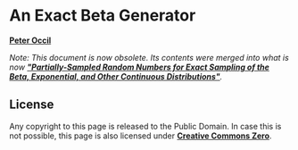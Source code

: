 # An Exact Beta Generator

[**Peter Occil**](mailto:poccil14@gmail.com)

_Note: This document is now obsolete.  Its contents were merged into what is now [**"Partially-Sampled Random Numbers for Exact Sampling of the Beta, Exponential, and Other Continuous Distributions"**](https://peteroupc.github.io/exporand.html)._

<a id=License></a>
## License

Any copyright to this page is released to the Public Domain.  In case this is not possible, this page is also licensed under [**Creative Commons Zero**](https://creativecommons.org/publicdomain/zero/1.0/).
